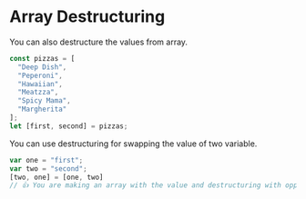 # Array Destructuring

You can also destructure the values from array.

```js
const pizzas = [
  "Deep Dish",
  "Peperoni",
  "Hawaiian",
  "Meatzza",
  "Spicy Mama",
  "Margherita"
];
let [first, second] = pizzas;
```

You can use destructuring for swapping the value of two variable.

```js
var one = "first";
var two = "second";
[two, one] = [one, two]
// 👍 You are making an array with the value and destructuring with opposite name
```